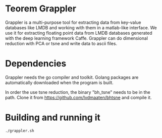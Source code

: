 Teorem Grappler
===========================

Grappler is a multi-purpose tool for extracting data from key-value databases like LMDB and working with them in a matlab-like interface.
We use it for extracting floating point data from LMDB databases generated with the deep learning framework Caffe. 
Grappler can do dimensional reduction with PCA or tsne and write data to ascii files.

Dependencies
================

Grappler needs the go compiler and toolkit. Golang packages are automatically downloaded when the program is built.

In order the use tsne reduction, the binary "bh_tsne" needs to be in the path. Clone it from https://github.com/lvdmaaten/bhtsne and compile it.

Building and running it
================

    ./grappler.sh
